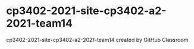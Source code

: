 # cp3402-2021-site-cp3402-a2-2021-team14
cp3402-2021-site-cp3402-a2-2021-team14 created by GitHub Classroom
